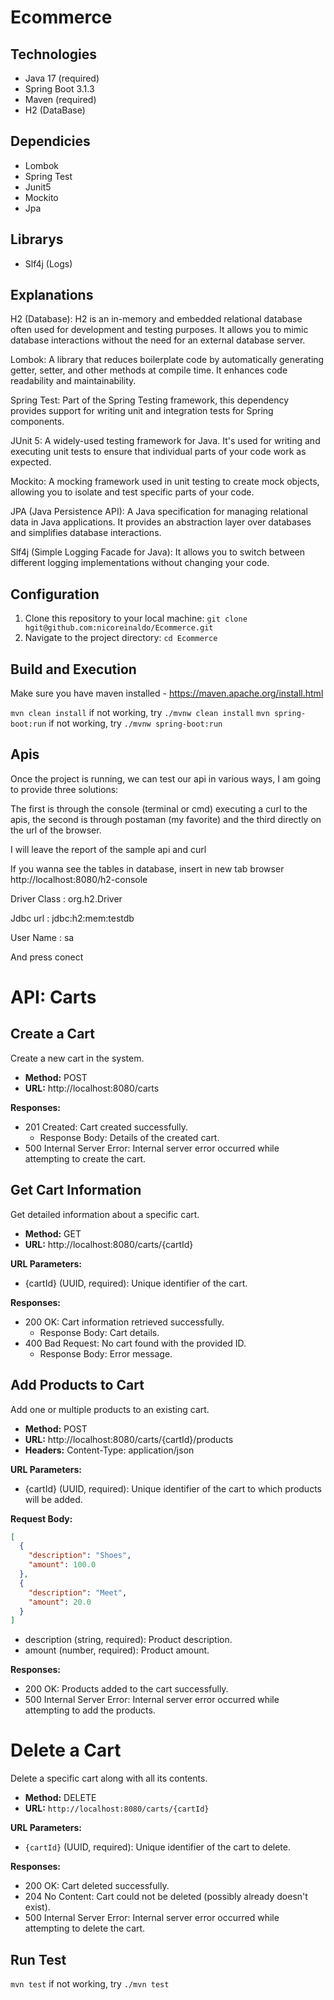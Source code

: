 # Ecommerce

## Technologies
* Java 17 (required)
* Spring Boot 3.1.3
* Maven (required)
* H2 (DataBase)

## Dependicies  
* Lombok
* Spring Test
* Junit5
* Mockito
* Jpa

## Librarys   
* Slf4j (Logs)

## Explanations

H2 (Database): H2 is an in-memory and embedded relational database often used for development and testing purposes. It allows you to mimic database interactions without the need for an external database server.

Lombok: A library that reduces boilerplate code by automatically generating getter, setter, and other methods at compile time. It enhances code readability and maintainability.

Spring Test: Part of the Spring Testing framework, this dependency provides support for writing unit and integration tests for Spring components.

JUnit 5: A widely-used testing framework for Java. It's used for writing and executing unit tests to ensure that individual parts of your code work as expected.

Mockito: A mocking framework used in unit testing to create mock objects, allowing you to isolate and test specific parts of your code.

JPA (Java Persistence API): A Java specification for managing relational data in Java applications. It provides an abstraction layer over databases and simplifies database interactions.

Slf4j (Simple Logging Facade for Java): It allows you to switch between different logging implementations without changing your code.

## Configuration

1. Clone this repository to your local machine: `git clone hgit@github.com:nicoreinaldo/Ecommerce.git`
2. Navigate to the project directory: `cd Ecommerce`

## Build and Execution

Make sure you have maven installed - https://maven.apache.org/install.html

`mvn clean install` if not working, try  `./mvnw clean install`
`mvn spring-boot:run` if not working, try `./mvnw spring-boot:run`


## Apis

Once the project is running, we can test our api in various ways, I am going to provide three solutions:

The first is through the console (terminal or cmd) executing a curl to the apis, the second is through postaman (my favorite) and the third directly on the url of the browser.

I will leave the report of the sample api and curl

If you wanna see the tables in database, insert in new tab browser http://localhost:8080/h2-console

Driver Class   : org.h2.Driver

Jdbc url       : jdbc:h2:mem:testdb 

User Name      : sa

And press conect

# API: Carts

## Create a Cart
Create a new cart in the system.

- **Method:** POST
- **URL:** http://localhost:8080/carts

**Responses:**
- 201 Created: Cart created successfully.
  - Response Body: Details of the created cart.
- 500 Internal Server Error: Internal server error occurred while attempting to create the cart.

## Get Cart Information
Get detailed information about a specific cart.

- **Method:** GET
- **URL:** http://localhost:8080/carts/{cartId}

**URL Parameters:**
- {cartId} (UUID, required): Unique identifier of the cart.

**Responses:**
- 200 OK: Cart information retrieved successfully.
  - Response Body: Cart details.
- 400 Bad Request: No cart found with the provided ID.
  - Response Body: Error message.

## Add Products to Cart
Add one or multiple products to an existing cart.

- **Method:** POST
- **URL:** http://localhost:8080/carts/{cartId}/products
- **Headers:** Content-Type: application/json

**URL Parameters:**
- {cartId} (UUID, required): Unique identifier of the cart to which products will be added.

**Request Body:**
```json
[
  {
    "description": "Shoes",
    "amount": 100.0
  },
  {
    "description": "Meet",
    "amount": 20.0
  }
]
```

* description (string, required): Product description.
* amount (number, required): Product amount.

**Responses:**
- 200 OK: Products added to the cart successfully.
- 500 Internal Server Error: Internal server error occurred while attempting to add the products.


# Delete a Cart

Delete a specific cart along with all its contents.

- **Method:** DELETE
- **URL:** `http://localhost:8080/carts/{cartId}`

**URL Parameters:**
- `{cartId}` (UUID, required): Unique identifier of the cart to delete.

**Responses:**
- 200 OK: Cart deleted successfully.
- 204 No Content: Cart could not be deleted (possibly already doesn't exist).
- 500 Internal Server Error: Internal server error occurred while attempting to delete the cart.

## Run Test

`mvn test` if not working, try  `./mvn test`
  


